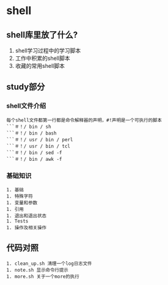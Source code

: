 # shell
## shell库里放了什么?
 1. shell学习过程中的学习脚本
 2. 工作中积累的shell脚本
 3. 收藏的常用shell脚本

## study部分

### shell文件介绍
    每个shell文件都第一行都是命令解释器的声明，#!声明是一个可执行的脚本
    ```＃！/ bin / sh 
    ```＃！/ bin / bash 
    ```＃！/ usr / bin / perl 
    ```＃！/ usr / bin / tcl 
    ```＃！/ bin / sed -f 
    ```＃！/ bin / awk -f

### 基础知识
    1. 基础
    1. 特殊字符
    1. 变量和参数
    1. 引用
    1. 退出和退出状态
    1. Tests
    1. 操作及相关操作



## 代码对照
    1. clean_up.sh 清理一个log日志文件
    1. note.sh 显示命令行提示
    1. more.sh 关于一个more的执行
